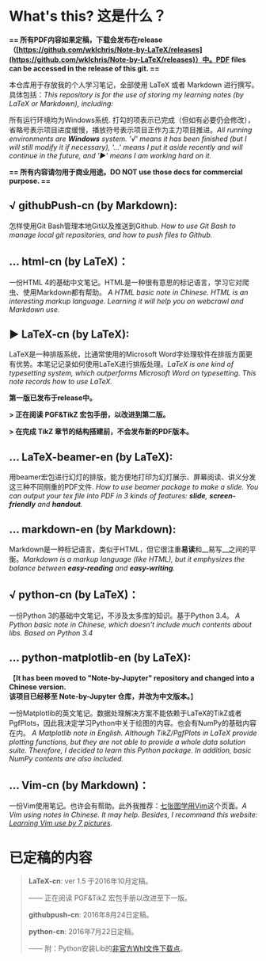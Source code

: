 # What's this? 这是什么？

**== 所有PDF内容如果定稿，下载会发布在release（[https://github.com/wklchris/Note-by-LaTeX/releases](https://github.com/wklchris/Note-by-LaTeX/releases)）中。PDF files can be accessed in the release of this git.  ==**

本仓库用于存放我的个人学习笔记，全部使用 LaTeX 或者 Markdown 进行撰写。具体包括：*This repository is for the use of storing my learning notes (by LaTeX or Markdown), including:*

所有运行环境均为Windows系统. 打勾的项表示已完成（但如有必要仍会修改），省略号表示项目进度缓慢，播放符号表示项目正作为主力项目推进。*All running environments are __Windows__ system. '√' means it has been finished (but I will still modify it if necessary), '…' means I put it aside recently and will continue in the future, and '▶' means I am working hard on it.*

**== 所有内容请勿用于商业用途。DO NOT use those docs for commercial purpose. ==**

## √ githubPush-cn (by Markdown):

怎样使用Git Bash管理本地Git以及推送到Github. *How to use Git Bash to manage local git repositories, and how to push files to Github.* 

## … html-cn (by LaTeX)：

一份HTML 4的基础中文笔记。HTML是一种很有意思的标记语言，学习它对爬虫、使用Markdown都有帮助。 *A HTML basic note in Chinese. HTML is an interesting markup language. Learning it will help you on webcrawl and Markdown use.*

## ▶ LaTeX-cn (by LaTeX):

LaTeX是一种排版系统，比通常使用的Microsoft Word字处理软件在排版方面更有优势。本笔记记录如何使用LaTeX进行排版处理。*LaTeX is one kind of typesetting system, which outperforms Microsoft Word on typesetting. This note records how to use LaTeX.*

__第一版已发布于release中。__

**> 正在阅读 PGF&TikZ 宏包手册，以改进到第二版。**

**> 在完成 TikZ 章节的结构搭建前，不会发布新的PDF版本。**

## … LaTeX-beamer-en (by LaTeX):

用beamer宏包进行幻灯的排版，能方便地打印为幻灯展示、屏幕阅读、讲义分发这三种不同侧重的PDF文件. *How to use beamer package to make a slide. You can output your tex file into PDF in 3 kinds of features: __slide__, __screen-friendly__ and __handout__.*

## … markdown-en (by Markdown):

Markdown是一种标记语言，类似于HTML，但它很注重**易读**和__易写__之间的平衡。*Markdown is a markup language (like HTML), but it emphysizes the balance between __easy-reading__ and __easy-writing__.*

## √ python-cn (by LaTeX)：

一份Python 3的基础中文笔记，不涉及太多库的知识。基于Python 3.4。 *A Python basic note in Chinese, which doesn't include much contents about libs. Based on Python 3.4*

## … python-matplotlib-en (by LaTeX):

【**It has been moved to "Note-by-Jupyter" repository and changed into a Chinese version.  
该项目已经移至 Note-by-Jupyter 仓库，并改为中文版本。**】

一份Matplotlib的英文笔记。数据处理解决方案不能依赖于LaTeX的TikZ或者PgfPlots，因此我决定学习Python中关于绘图的内容。也会有NumPy的基础内容在内。 *A Matplotlib note in English. Although TikZ/PgfPlots in LaTeX provide plotting functions, but they are not able to provide a whole data solution suite. Therefore, I decided to learn this Python package. In addition, basic NumPy contents are also included.*

## … Vim-cn (by Markdown)：

一份Vim使用笔记。也许会有帮助。此外我推荐：[七张图学用Vim](http://www.viemu.com/a_vi_vim_graphical_cheat_sheet_tutorial.html)这个页面。*A Vim using notes in Chinese. It may help. Besides, I recommand this website: [Learning Vim use by 7 pictures](http://www.viemu.com/a_vi_vim_graphical_cheat_sheet_tutorial.html).*


# 已定稿的内容

> **LaTeX-cn**: ver 1.5 于2016年10月定稿。
>
> —— 正在阅读 PGF&TikZ 宏包手册以改进至下一版。
>
> **githubpush-cn**: 2016年8月24日定稿。
>
> **python-cn**: 2016年7月22日定稿。
> 
> —— 附：Python安装Lib的[非官方Whl文件下载点](http://www.lfd.uci.edu/~gohlke/pythonlibs)。
